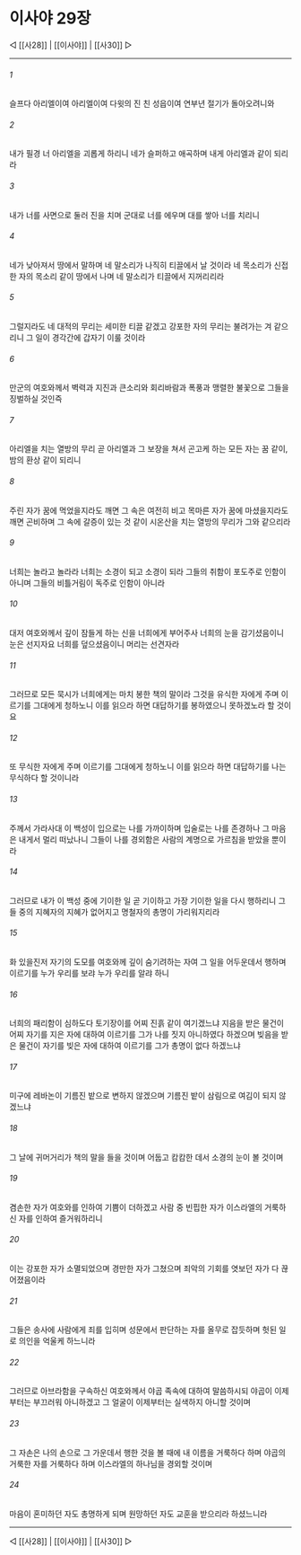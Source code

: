 ﻿# 이사야 29장

◁ [[사28]] | [[이사야]] | [[사30]] ▷
***

###### 1
슬프다 아리엘이여 아리엘이여 다윗의 진 친 성읍이여 연부년 절기가 돌아오려니와

###### 2
내가 필경 너 아리엘을 괴롭게 하리니 네가 슬퍼하고 애곡하며 내게 아리엘과 같이 되리라

###### 3
내가 너를 사면으로 둘러 진을 치며 군대로 너를 에우며 대를 쌓아 너를 치리니

###### 4
네가 낮아져서 땅에서 말하며 네 말소리가 나직히 티끌에서 날 것이라 네 목소리가 신접한 자의 목소리 같이 땅에서 나며 네 말소리가 티끌에서 지꺼리리라

###### 5
그럴지라도 네 대적의 무리는 세미한 티끌 같겠고 강포한 자의 무리는 불려가는 겨 같으리니 그 일이 경각간에 갑자기 이룰 것이라

###### 6
만군의 여호와께서 벽력과 지진과 큰소리와 회리바람과 폭풍과 맹렬한 불꽃으로 그들을 징벌하실 것인즉

###### 7
아리엘을 치는 열방의 무리 곧 아리엘과 그 보장을 쳐서 곤고케 하는 모든 자는 꿈 같이, 밤의 환상 같이 되리니

###### 8
주린 자가 꿈에 먹었을지라도 깨면 그 속은 여전히 비고 목마른 자가 꿈에 마셨을지라도 깨면 곤비하며 그 속에 갈증이 있는 것 같이 시온산을 치는 열방의 무리가 그와 같으리라

###### 9
너희는 놀라고 놀라라 너희는 소경이 되고 소경이 되라 그들의 취함이 포도주로 인함이 아니며 그들의 비틀거림이 독주로 인함이 아니라

###### 10
대저 여호와께서 깊이 잠들게 하는 신을 너희에게 부어주사 너희의 눈을 감기셨음이니 눈은 선지자요 너희를 덮으셨음이니 머리는 선견자라

###### 11
그러므로 모든 묵시가 너희에게는 마치 봉한 책의 말이라 그것을 유식한 자에게 주며 이르기를 그대에게 청하노니 이를 읽으라 하면 대답하기를 봉하였으니 못하겠노라 할 것이요

###### 12
또 무식한 자에게 주며 이르기를 그대에게 청하노니 이를 읽으라 하면 대답하기를 나는 무식하다 할 것이니라

###### 13
주께서 가라사대 이 백성이 입으로는 나를 가까이하며 입술로는 나를 존경하나 그 마음은 내게서 멀리 떠났나니 그들이 나를 경외함은 사람의 계명으로 가르침을 받았을 뿐이라

###### 14
그러므로 내가 이 백성 중에 기이한 일 곧 기이하고 가장 기이한 일을 다시 행하리니 그들 중의 지혜자의 지혜가 없어지고 명철자의 총명이 가리워지리라

###### 15
화 있을진저 자기의 도모를 여호와께 깊이 숨기려하는 자여 그 일을 어두운데서 행하며 이르기를 누가 우리를 보랴 누가 우리를 알랴 하니

###### 16
너희의 패리함이 심하도다 토기장이를 어찌 진흙 같이 여기겠느냐 지음을 받은 물건이 어찌 자기를 지은 자에 대하여 이르기를 그가 나를 짓지 아니하였다 하겠으며 빚음을 받은 물건이 자기를 빚은 자에 대하여 이르기를 그가 총명이 없다 하겠느냐

###### 17
미구에 레바논이 기름진 밭으로 변하지 않겠으며 기름진 밭이 삼림으로 여김이 되지 않겠느냐

###### 18
그 날에 귀머거리가 책의 말을 들을 것이며 어둡고 캄캄한 데서 소경의 눈이 볼 것이며

###### 19
겸손한 자가 여호와를 인하여 기쁨이 더하겠고 사람 중 빈핍한 자가 이스라엘의 거룩하신 자를 인하여 즐거워하리니

###### 20
이는 강포한 자가 소멸되었으며 경만한 자가 그쳤으며 죄악의 기회를 엿보던 자가 다 끊어졌음이라

###### 21
그들은 송사에 사람에게 죄를 입히며 성문에서 판단하는 자를 올무로 잡듯하며 헛된 일로 의인을 억울케 하느니라

###### 22
그러므로 아브라함을 구속하신 여호와께서 야곱 족속에 대하여 말씀하시되 야곱이 이제부터는 부끄러워 아니하겠고 그 얼굴이 이제부터는 실색하지 아니할 것이며

###### 23
그 자손은 나의 손으로 그 가운데서 행한 것을 볼 때에 내 이름을 거룩하다 하며 야곱의 거룩한 자를 거룩하다 하며 이스라엘의 하나님을 경외할 것이며

###### 24
마음이 혼미하던 자도 총명하게 되며 원망하던 자도 교훈을 받으리라 하셨느니라

***
◁ [[사28]] | [[이사야]] | [[사30]] ▷